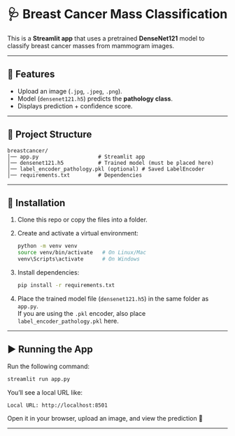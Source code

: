# 🩺 Breast Cancer Mass Classification

This is a **Streamlit app** that uses a pretrained **DenseNet121** model to classify breast cancer masses from mammogram images.

---

## 🚀 Features
- Upload an image (`.jpg`, `.jpeg`, `.png`).
- Model (`densenet121.h5`) predicts the **pathology class**.
- Displays prediction + confidence score.

---

## 📂 Project Structure
```
breastcancer/
│── app.py                   # Streamlit app
│── densenet121.h5           # Trained model (must be placed here)
│── label_encoder_pathology.pkl (optional) # Saved LabelEncoder
│── requirements.txt         # Dependencies
```

---

## 🔧 Installation

1. Clone this repo or copy the files into a folder.

2. Create and activate a virtual environment:
   ```bash
   python -m venv venv
   source venv/bin/activate   # On Linux/Mac
   venv\Scripts\activate      # On Windows
   ```

3. Install dependencies:
   ```bash
   pip install -r requirements.txt
   ```

4. Place the trained model file (`densenet121.h5`) in the same folder as `app.py`.  
   If you are using the `.pkl` encoder, also place `label_encoder_pathology.pkl` here.

---

## ▶️ Running the App
Run the following command:
```bash
streamlit run app.py
```

You’ll see a local URL like:
```
Local URL: http://localhost:8501
```

Open it in your browser, upload an image, and view the prediction 🎉

---

